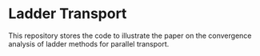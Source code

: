 # Ladder Transport

This repository stores the code to illustrate the paper on the convergence analysis of ladder methods for parallel transport.